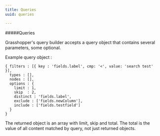 ```yaml
---
title: Queries
uuid: queries

---
```


#####Queries

Grasshopper's query builder accepts a query object that contains several parameters, some optional.

Example query object : 

    { filters : [{ key : 'fields.label', cmp: '<', value: 'search test' }],
      types : [],
      nodes : [],
      options : {
        limit : 1,
        skip  : 2,
        distinct : 'fields.label',
        exclude : ['fields.newColumn'],
        include : ['fields.testfield']
      }
    }
    
The returned object is an array with limit, skip and total.  The total is the value of all content matched by query, not just returned objects.